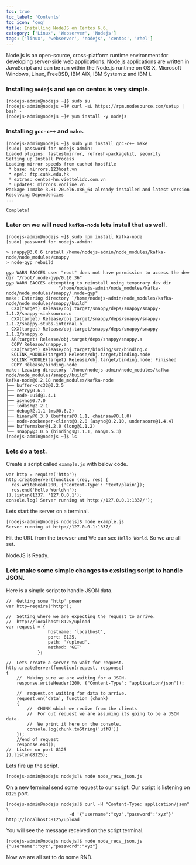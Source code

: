 ```yaml
---
toc: true 
toc_label: 'Contents' 
toc_icon: 'cog'
title: Installing NodeJS on Centos 6.6.
category: ['Linux', 'Webserver', 'Nodejs']
tags: ['linux', 'webserver', 'nodejs', 'centos', 'rhel']
---
```


Node.js is an open-source, cross-platform runtime environment for developing server-side web applications. Node.js applications are written in JavaScript and can be run within the Node.js runtime on OS X, Microsoft Windows, Linux, FreeBSD, IBM AIX, IBM System z and IBM i.

### Installing `nodejs` and `npm` on centos is very simple.

	[nodejs-admin@nodejs ~]$ sudo su
	[nodejs-admin@nodejs ~]# curl -sL https://rpm.nodesource.com/setup | bash -
	[nodejs-admin@nodejs ~]# yum install -y nodejs

### Installing `gcc-c++` and `make`.

	[nodejs-admin@nodejs ~]$ sudo yum install gcc-c++ make
	[sudo] password for nodejs-admin: 
	Loaded plugins: fastestmirror, refresh-packagekit, security
	Setting up Install Process
	Loading mirror speeds from cached hostfile
	 * base: mirrors.123host.vn
	 * epel: ftp.cuhk.edu.hk
	 * extras: centos-hn.viettelidc.com.vn
	 * updates: mirrors.vonline.vn
	Package 1:make-3.81-20.el6.x86_64 already installed and latest version
	Resolving Dependencies
	...           
	
	Complete!


### Later on we will need `kafka-node` lets install that as well.

	[nodejs-admin@nodejs ~]$ sudo npm install kafka-node
	[sudo] password for nodejs-admin: 
	 
	> snappy@3.0.6 install /home/nodejs-admin/node_modules/kafka-node/node_modules/snappy
	> node-gyp rebuild
	
	gyp WARN EACCES user "root" does not have permission to access the dev dir "/root/.node-gyp/0.10.36"
	gyp WARN EACCES attempting to reinstall using temporary dev dir 
                        "/home/nodejs-admin/node_modules/kafka-node/node_modules/snappy/.node-gyp"
	make: Entering directory `/home/nodejs-admin/node_modules/kafka-node/node_modules/snappy/build'
	  CXX(target) Release/obj.target/snappy/deps/snappy/snappy-1.1.2/snappy-sinksource.o
	  CXX(target) Release/obj.target/snappy/deps/snappy/snappy-1.1.2/snappy-stubs-internal.o
	  CXX(target) Release/obj.target/snappy/deps/snappy/snappy-1.1.2/snappy.o
	  AR(target) Release/obj.target/deps/snappy/snappy.a
	  COPY Release/snappy.a
	  CXX(target) Release/obj.target/binding/src/binding.o
	  SOLINK_MODULE(target) Release/obj.target/binding.node
	  SOLINK_MODULE(target) Release/obj.target/binding.node: Finished
	  COPY Release/binding.node
	make: Leaving directory `/home/nodejs-admin/node_modules/kafka-node/node_modules/snappy/build'
	kafka-node@0.2.18 node_modules/kafka-node
	├── buffer-crc32@0.2.5
	├── retry@0.6.1
	├── node-uuid@1.4.1
	├── async@0.7.0
	├── lodash@2.2.1
	├── debug@2.1.1 (ms@0.6.2)
	├── binary@0.3.0 (buffers@0.1.1, chainsaw@0.1.0)
	├── node-zookeeper-client@0.2.0 (async@0.2.10, underscore@1.4.4)
	├── buffermaker@1.2.0 (long@1.1.2)
	└── snappy@3.0.6 (bindings@1.1.1, nan@1.5.3)
	[nodejs-admin@nodejs ~]$ ls


###  Lets do a test.

Create a script called `example.js` with below code.
	
	var http = require('http');
	http.createServer(function (req, res) {
	  res.writeHead(200, {'Content-Type': 'text/plain'});
	  res.end('Hello World\n');
	}).listen(1337, '127.0.0.1');
	console.log('Server running at http://127.0.0.1:1337/');

Lets start the server on a terminal.

	[nodejs-admin@nodejs nodejs]$ node example.js 
	Server running at http://127.0.0.1:1337/
	
Hit the URL from the browser and We can see `Hello World`.
So we are all set.  

NodeJS is Ready.

###  Lets make some simple changes to exsisting script to handle JSON.

Here is a simple script to handle JSON data.

	//	Getting some 'http' power
	var http=require('http');
	
	//	Setting where we are expecting the request to arrive.
	//	http://localhost:8125/upload
	var request = {
					hostname: 'localhost',
					port: 8125,
					path: '/upload',
					method: 'GET'
				};
	
	//	Lets create a server to wait for request.
	http.createServer(function(request, response) 
	{
		//	Making sure we are waiting for a JSON.
	    response.writeHeader(200, {"Content-Type": "application/json"});
		
		//	request.on waiting for data to arrive.
	    request.on('data', function (chunk) 
		{
			//	CHUNK which we recive from the clients
			//	For out request we are assuming its going to be a JSON data.
			//	We print it here on the console. 
			console.log(chunk.toString('utf8'))
	    });
		//end of request
	    response.end();
	//	Listen on port 8125
	}).listen(8125);


Lets fire up the script.

	[nodejs-admin@nodejs nodejs]$ node node_recv_json.js 

On a new terminal send some request to our script. Our script is listening on `8125` port.

	[nodejs-admin@nodejs nodejs]$ curl -H "Content-Type: application/json" \
                            -d '{"username":"xyz","password":"xyz"}' http://localhost:8125/upload
	
You will see the message received on the script terminal.

	[nodejs-admin@nodejs nodejs]$ node node_recv_json.js 
	{"username":"xyz","password":"xyz"}

Now we are all set to do some RND. 
